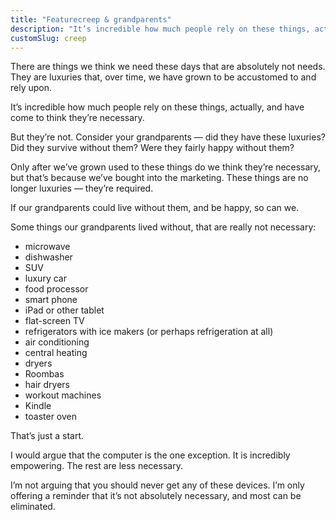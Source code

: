 ```yaml
---
title: "Featurecreep & grandparents"
description: "It’s incredible how much people rely on these things, actually, and have come to think they’re necessary."
customSlug: creep
---
```


There are things we think we need these days that are absolutely not needs. They are luxuries that, over time, we have grown to be accustomed to and rely upon.

It’s incredible how much people rely on these things, actually, and have come to think they’re necessary.

But they’re not. Consider your grandparents — did they have these luxuries? Did they survive without them? Were they fairly happy without them?

Only after we’ve grown used to these things do we think they’re necessary, but that’s because we’ve bought into the marketing. These things are no longer luxuries — they’re required.

If our grandparents could live without them, and be happy, so can we.

Some things our grandparents lived without, that are really not necessary:

*   microwave
*   dishwasher
*   SUV
*   luxury car
*   food processor
*   smart phone
*   iPad or other tablet
*   flat-screen TV
*   refrigerators with ice makers (or perhaps refrigeration at all)
*   air conditioning
*   central heating
*   dryers
*   Roombas
*   hair dryers
*   workout machines
*   Kindle
*   toaster oven

That’s just a start.

I would argue that the computer is the one exception. It is incredibly empowering. The rest are less necessary.

I’m not arguing that you should never get any of these devices. I’m only offering a reminder that it’s not absolutely necessary, and most can be eliminated.